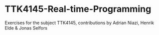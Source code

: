 # TTK4145-Real-time-Programming

Exercises for the subject TTK4145, contributions by Adrian Niazi, Henrik Elde & Jonas Selfors
